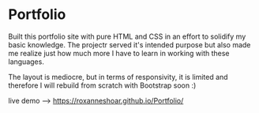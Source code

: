 # Portfolio

Built this portfolio site with pure HTML and CSS in an effort to solidify my basic knowledge. The projectr served it's intended purpose but also made me realize just how much more I have to learn in working with these languages.

The layout is mediocre, but in terms of responsivity, it is limited and therefore I will rebuild from scratch with Bootstrap soon :)

live demo --> https://roxanneshoar.github.io/Portfolio/
